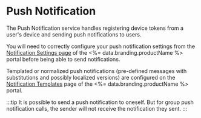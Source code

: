 # Push Notification

The Push Notification service handles registering device tokens from a user's device and sending push notifications to users.

You will need to correctly configure your push notification settings from the
[Notification Settings page](https://portal.braincloudservers.com/admin/dashboard#/development/pushnotifications) of the <%= data.branding.productName %> portal before being able to send notifications.

Templated or normalized push notifications (pre-defined messages with substitutions and possibly localized versions) are configured on
the [Notification Templates](https://portal.braincloudservers.com/admin/dashboard#/development/notifications) page of the <%= data.branding.productName %> portal.

:::tip
It is possible to send a push notification to oneself. But for group push notification calls, the sender will not receive the notification they sent.
:::

<DocCardList />
